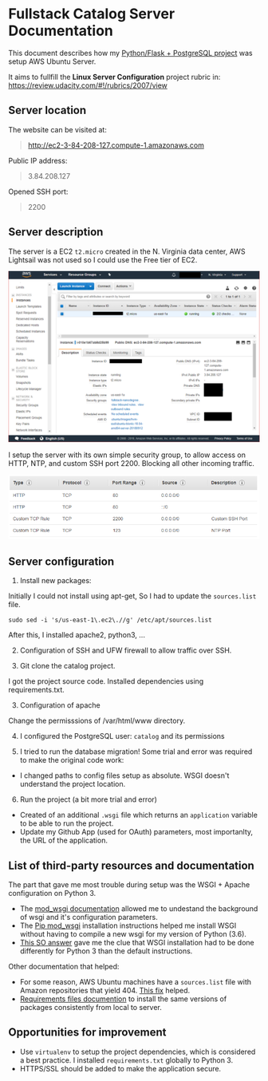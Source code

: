 # Fullstack Catalog Server Documentation

This document describes how my [Python/Flask + PostgreSQL project](https://github.com/miguelrincon/fullstack-nanodegree-catalog) was setup AWS Ubuntu Server.

It aims to fullfill the **Linux Server Configuration** project rubric in: 
https://review.udacity.com/#!/rubrics/2007/view

## Server location

The website can be visited at:

> http://ec2-3-84-208-127.compute-1.amazonaws.com

Public IP address:

> 3.84.208.127

Opened SSH port:

> 2200

## Server description

The server is a EC2 `t2.micro` created in the N. Virginia data center, AWS Lightsail was not used so I could use the Free tier of EC2.

![Instance](./img/instance.png "Instance")

I setup the server with its own simple security group, to allow access on HTTP, NTP, and custom SSH port 2200. Blocking all other incoming traffic.

![Security Group](./img/security-groups.png "Security Groups")

## Server configuration

1) Install new packages:

Initially I could not install using apt-get, So I had to update the `sources.list` file.

```
sudo sed -i 's/us-east-1\.ec2\.//g' /etc/apt/sources.list
```

After this, I installed apache2, python3, ...

2) Configuration of SSH and UFW firewall to allow traffic over SSH.

2) Git clone the catalog project.

I got the project source code. Installed dependencies using requirements.txt.

3) Configuration of apache

Change the permisssions of /var/html/www directory.

4) I configured the PostgreSQL user: `catalog` and its permissions

5) I tried to run the database migration! Some trial and error was required to make the original code work:

- I changed paths to config files setup as absolute. WSGI doesn't understand the project location.


6) Run the project (a bit more trial and error)

- Created of an additional `.wsgi` file which returns an `application` variable to be able to run the project.
- Update my Github App (used for OAuth) parameters, most importanlty, the URL of the application.

## List of third-party resources and documentation

The part that gave me most trouble during setup was the WSGI + Apache configuration on Python 3.

- The [mod_wsgi documentation](https://modwsgi.readthedocs.io/en/develop/configuration.html) allowed me to undestand the background of wsgi and it's configuration parameters.
- The [Pip mod_wsgi](https://pypi.org/project/mod_wsgi/) installation instructions helped me install WSGI without having to compile a new wsgi for my version of Python (3.6).
- [This SO answer](https://stackoverflow.com/a/31564325/777539) gave me the clue that WSGI installation had to be done differently for Python 3 than the default instructions.

Other documentation that helped:

- For some reason, AWS Ubuntu machines have a `sources.list` file with Amazon repositories that yield 404. [This fix](https://askubuntu.com/a/382452/672456) helped.
- [Requirements files documention](https://pip.pypa.io/en/stable/user_guide/#requirements-files) to install the same versions of packages consistently from local to server.

## Opportunities for improvement

- Use `virtualenv` to setup the project dependencies, which is considered a best practice. I installed `requirements.txt` globally to Python 3.
- HTTPS/SSL should be added to make the application secure.